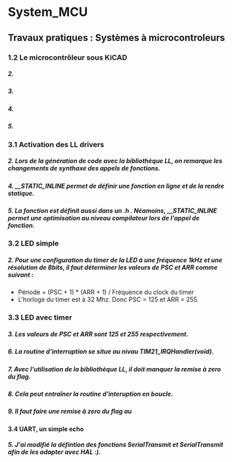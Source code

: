 # System_MCU

## Travaux pratiques : Systèmes à microcontroleurs

### 1.2 Le microcontrôleur sous KiCAD

##### 2.

##### 3.

##### 4.

##### 5.

### 3.1 Activation des LL drivers

##### 2. Lors de la génération de code avec la bibliothèque LL, on remarque les changements de synthaxe des appels de fonctions.  

##### 4. __STATIC_INLINE permet de définir une fonction en ligne et de la rendre statique.

##### 5. La fonction est définit aussi dans un .h . Néamoins, __STATIC_INLINE permet une optimisation au niveau compilateur lors de l'appel de fonction. 

### 3.2 LED simple

##### 2. Pour une configuration du timer de la LED à une fréquence 1kHz et une résolution de 8bits, il faut déterminer les valeurs de PSC et ARR comme suivant : 
- Période = (PSC + 1) * (ARR + 1) / Fréquence du clock du timer
- L'horloge du timer est à 32 Mhz. Donc PSC = 125 et ARR = 255.

### 3.3 LED avec timer

##### 3. Les valeurs de PSC et ARR sont 125 et 255 respectivement.

##### 6. La routine d'interruption se situe au nivau TIM21_IRQHandler(void). 

##### 7. Avec l'utilisation de la bibliothèque LL, il doit manquer la remise à zero du flag.

##### 8. Cela peut entraîner la routine d'interuption en boucle. 

##### 9. Il faut faire une remise à zero du flag au 

#### 3.4 UART, un simple echo

##### 5. J'ai modifié la défintion des fonctions SerialTransmit et SerialTransmit afin de les adapter avec HAL :).
